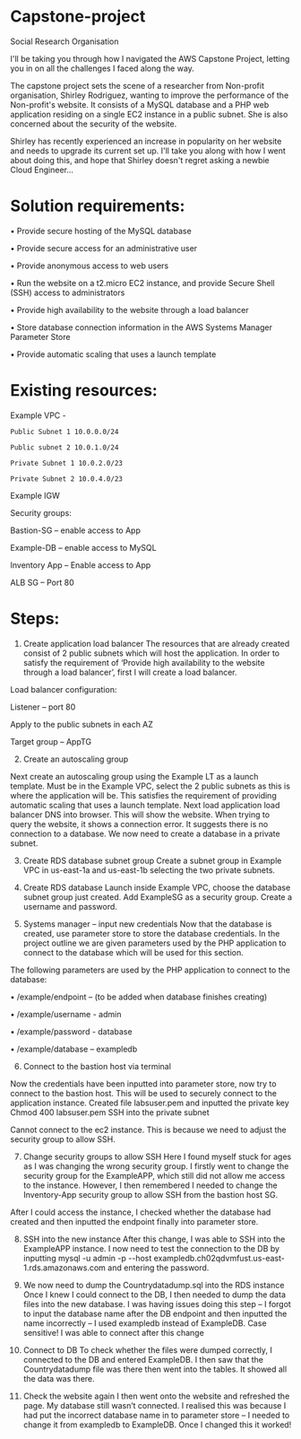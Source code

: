 # Capstone-project

Social Research Organisation

I'll be taking you through how I navigated the AWS Capstone Project, letting you in on all the challenges I faced along the way.

The capstone project sets the scene of a researcher from Non-profit organisation, Shirley Rodriguez, wanting to improve the performance of the Non-profit's website. It consists of a MySQL database and a PHP web application residing on a single EC2 instance in a public subnet. She is also concerned about the security of the website.

Shirley has recently experienced an increase in popularity on her website and needs to upgrade its current set up. I'll take you along with how I went about doing this, and hope that Shirley doesn't regret asking a newbie Cloud Engineer...

# Solution requirements:

•	Provide secure hosting of the MySQL database

•	Provide secure access for an administrative user

•	Provide anonymous access to web users

•	Run the website on a t2.micro EC2 instance, and provide Secure Shell (SSH) access to administrators

•	Provide high availability to the website through a load balancer

•	Store database connection information in the AWS Systems Manager Parameter Store

•	Provide automatic scaling that uses a launch template




# Existing resources:

Example VPC - 

	Public Subnet 1 10.0.0.0/24
	
	Public subnet 2 10.0.1.0/24
	
	Private Subnet 1 10.0.2.0/23
	
	Private Subnet 2 10.0.4.0/23
	

Example IGW


Security groups:

Bastion-SG – enable access to App

Example-DB – enable access to MySQL

Inventory App – Enable access to App

ALB SG – Port 80



  # Steps:
  

1. Create application load balancer
The resources that are already created consist of 2 public subnets which will host the application. In order to satisfy the requirement of ‘Provide high availability to the website through a load balancer’, first I will create a load balancer.

 
Load balancer configuration:

Listener – port 80

Apply to the public subnets in each AZ

Target group – AppTG



2. Create an autoscaling group

Next create an autoscaling group using the Example LT as a launch template. Must be in the Example VPC, select the 2 public subnets as this is where the application will be. This satisfies the requirement of providing automatic scaling that uses a launch template.
Next load application load balancer DNS into browser. This will show the website. When trying to query the website, it shows a connection error. It suggests there is no connection to a database. We now need to create a database in a private subnet.


3. Create RDS database subnet group
Create a subnet group in Example VPC in us-east-1a and us-east-1b selecting the two private subnets. 


4. Create RDS database 
Launch inside Example VPC, choose the database subnet group just created. Add ExampleSG as a security group. Create a username and password.


5. Systems manager – input new credentials 
Now that the database is created, use parameter store to store the database credentials. In the project outline we are given parameters used by the PHP application to connect to the database which will be used for this section.

The following parameters are used by the PHP application to connect to the database:

•	/example/endpoint – (to be added when database finishes creating)

•	/example/username - admin

•	/example/password - database

•	/example/database – exampledb



6. Connect to the bastion host via terminal

Now the credentials have been inputted into parameter store, now try to connect to the bastion host. This will be used to securely connect to the application instance.
Created file labsuser.pem and inputted the private key
Chmod 400 labsuser.pem
SSH into the private subnet

Cannot connect to the ec2 instance. This is because we need to adjust the security group to allow SSH. 


7. Change security groups to allow SSH
Here I found myself stuck for ages as I was changing the wrong security group. I firstly went to change the security group for the ExampleAPP, which still did not allow me access to the instance. However, I then remembered I needed to change the Inventory-App security group to allow SSH from the bastion host SG.

After I could access the instance, I checked whether the database had created and then inputted the endpoint finally into parameter store.


8. SSH into the new instance
After this change, I was able to SSH into the ExampleAPP instance. I now need to test the connection to the DB by inputting mysql -u admin -p --host exampledb.ch02qdvmfust.us-east-1.rds.amazonaws.com and entering the password.


9. We now need to dump the Countrydatadump.sql into the RDS instance 
Once I knew I could connect to the DB, I then needed to dump the data files into the new database.
I was having issues doing this step – I forgot to input the database name after the DB endpoint and then inputted the name incorrectly – I used exampledb instead of ExampleDB. Case sensitive! I was able to connect after this change


10. Connect to DB
To check whether the files were dumped correctly, I connected to the DB and entered ExampleDB. I then saw that the Countrydatadump file was there then went into the tables. It showed all the data was there.

11. Check the website again
I then went onto the website and refreshed the page. My database still wasn’t connected. I realised this was because I had put the incorrect database name in to parameter store  – I needed to change it from exampledb to ExampleDB. Once I changed this it worked!
